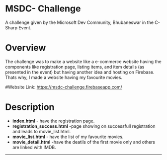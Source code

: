 # MSDC- Challenge
A challenge given by the Microsoft Dev Community, Bhubaneswar in the C-Sharp Event.

# Overview
The challenge was to make a website like a e-commerce website having the components like registration page, listing items, and item details (as presented in the event) but having another idea and hosting on Firebase. Thats why, I made a website having my favourite movies. 

#Website Link:
https://msdc-challenge.firebaseapp.com/


# Description
* **index.html** - have the registration page.
* **registration_success.html** -page showing on successfull registration and leads to movie_list.html.
* **movie_list.html** - have the list of my favourite movies.
* **movie_detail.html** -have the deatils of the first movie only and others are linked with IMDB.
***
